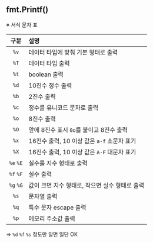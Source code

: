 ## fmt.Printf()

※ 서식 문자 표

|   구분    | 설명                                           |
| :-------: | :--------------------------------------------- |
|   `%v`    | 데이터 타입에 맞춰 기본 형태로 출력            |
|   `%T`    | 데이터 타입 출력                               |
|   `%t`    | boolean 출력                                   |
|   `%d`    | 10진수 정수 출력                               |
|   `%b`    | 2진수 출력                                     |
|   `%c`    | 정수를 유니코드 문자로 출력                    |
|   `%o`    | 8진수 출력                                     |
|   `%O`    | 앞에 8진수 표시 `0o`를 붙이고 8진수 출력       |
|   `%x`    | 16진수 출력, 10 이상 값은 `a-f` 소문자 표기    |
|   `%X`    | 16진수 출력, 10 이상 값은 `A-F` 대문자 표기    |
| `%e` `%E` | 실수를 지수 형태로 출력                        |
| `%f` `%F` | 실수 출력                                      |
| `%g` `%G` | 값이 크면 지수 형태로, 작으면 실수 형태로 출력 |
|   `%s`    | 문자열 출력                                    |
|   `%q`    | 특수 문자 escape 출력                          |
|   `%p`    | 메모리 주소값 출력                             |

⇒ `%d` `%f` `%s` 정도만 알면 일단 OK
